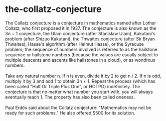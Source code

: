 # the-collatz-conjecture

The Collatz conjecture is a conjecture in mathematics
named after Lothar Collatz, who first proposed it in 1937.
The conjecture is also known as the 3n + 1 conjecture, the Ulam
conjecture (after Stanisław Ulam), Kakutani's problem (after Shizuo 
Kakutani), the Thwaites conjecture (after Sir Bryan Thwaites), Hasse's algorithm (after Helmut Hasse), or the Syracuse problem; the sequence of numbers involved is referred to as the hailstone sequence or hailstone numbers (because the values are usually subject to multiple descents and ascents like hailstones in a cloud), or as wondrous numbers.\
\
Take any natural number n. If n is even, divide it by 2 to get n / 2.
If n is odd, multiply it by 3 and add 1 to obtain 3n + 1.
Repeat the process (which has been called "Half Or Triple Plus One",
or HOTPO) indefinitely. The conjecture is that no matter what number
you start with, you will always eventually reach 1. The property
has also been called oneness.\
\
Paul Erdős said about the Collatz conjecture:
"Mathematics may not be ready for such problems."
He also offered $500 for its solution.

